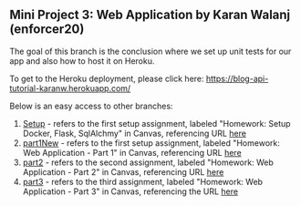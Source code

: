 ## Mini Project 3: Web Application by Karan Walanj (enforcer20)

The goal of this branch is the conclusion where we set up unit tests for our app and also how to host it on Heroku.

To get to the Heroku deployment, please click here: https://blog-api-tutorial-karanw.herokuapp.com/

Below is an easy access to other branches:

1. [Setup](https://github.com/enforcer20/MiniProject3/tree/setup) - refers to the first setup assignment, labeled "Homework: Setup Docker, Flask, SqlAlchmy" in Canvas, referencing URL [here](https://medium.com/@hmajid2301/implementing-sqlalchemy-with-docker-cb223a8296de)
2. [part1New](https://github.com/enforcer20/MiniProject3/tree/Part1New) - refers to the first setup assignment, labeled "Homework: Web Application - Part 1" in Canvas, referencing URL [here](https://www.codementor.io/@olawalealadeusi896/restful-api-with-python-flask-framework-and-postgres-db-part-1-kbrwbygx5)
3. [part2](https://github.com/enforcer20/MiniProject3/tree/part2) - refers to the second assignment, labeled "Homework: Web Application - Part 2" in Canvas, referencing URL [here](https://njit.instructure.com/courses/5724/assignments/23748?module_item_id=114560)
4. [part3](https://github.com/enforcer20/MiniProject3/tree/part3) - refers to the third assignment, labeled "Homework: Web Application - Part 3" in Canvas, referencing the URL [here](https://www.codementor.io/@olawalealadeusi896/building-a-restful-blog-apis-using-python-and-flask-part-3-lx7rt8pfk)